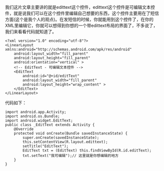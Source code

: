 我们这片文章主要讲的就是edittext这个控件，edittext这个控件是可编辑文本控件，就是说我们可以在这个控件里编辑自己想要的东西，这个控件主要用在了短信方面(这个是我个人的观点)。在发短信的时候，你就能用到这个控件了，在你的XML里编辑它，你就可以想得到你想的一个带edittext布局的界面了，不多说了，我们来看看代码就知道了。
```  
<?xml version="1.0" encoding="utf-8"?>
<LinearLayout xmlns:android="http://schemas.android.com/apk/res/android"
    android:layout_width="fill_parent"
    android:layout_height="fill_parent"
    android:orientation="vertical" >
	<!-- EditText - 可编辑文本控件 -->
    <EditText
        android:id="@+id/editText"
        android:layout_width="fill_parent"
        android:layout_height="wrap_content" >
    </EditText>
</LinearLayout>
```
代码如下：
```  
import android.app.Activity;
import android.os.Bundle;
import android.widget.EditText;
public class _EditText extends Activity {
	@Override
	protected void onCreate(Bundle savedInstanceState) {
		super.onCreate(savedInstanceState);
		this.setContentView(R.layout.edittext);
		setTitle("EditText");
		EditText txt = (EditText) this.findViewById(R.id.editText);
		txt.setText("我可编辑");// 这里就是你想编辑的地方
	}
}
```